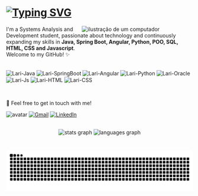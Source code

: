 <h1><a href="https://www.linkedin.com/in/lari-albuquerque/"><img src="https://readme-typing-svg.herokuapp.com?font=Space+Grotesk&weight=600&size=30&duration=2500&pause=1000&color=ee9ca7&width=435&lines=Hi!++I'm++Larissa+%F0%9F%91%8B%F0%9F%8F%BB" alt="Typing SVG" /></a></h1>

<img src="https://sdmntprsouthcentralus.oaiusercontent.com/files/00000000-1578-51f7-abb1-a5250c04f71b/raw?se=2025-04-23T22%3A22%3A40Z&sp=r&sv=2024-08-04&sr=b&scid=c23dab19-d76c-54d4-a267-2b9c759283e5&skoid=acefdf70-07fd-4bd5-a167-a4a9b137d163&sktid=a48cca56-e6da-484e-a814-9c849652bcb3&skt=2025-04-23T04%3A32%3A08Z&ske=2025-04-24T04%3A32%3A08Z&sks=b&skv=2024-08-04&sig=J66x6ShhiHqajzVCb59XcYdgS97b%2BM7rnLLDEZDRgtA%3D" alt="ilustração de um computador" min-width="400px" max-width="300px" width="300px" align="right">

<p align="left"> 
  I'm a Systems Analysis and Development student, passionate about technology and continuously expanding my skills in <strong>Java, Spring Boot, Angular, Python, POO, SQL, HTML, CSS and Javascript</strong>.<br>
  Welcome to my GitHub! ✨
</p>

<p align="left">
<div style="display: inline_block"><br>
  <img align="center" alt="Lari-Java" height="40" width="40" src="https://raw.githubusercontent.com/marwin1991/profile-technology-icons/refs/heads/main/icons/java.png">
  <img align="center" alt="Lari-SpringBoot" height="40" width="40" src="https://raw.githubusercontent.com/marwin1991/profile-technology-icons/refs/heads/main/icons/spring_boot.png">
  <img align="center" alt="Lari-Angular" height="40" width="40" src="https://raw.githubusercontent.com/marwin1991/profile-technology-icons/refs/heads/main/icons/angular.png">
  <img align="center" alt="Lari-Python" height="40" width="40" src="https://user-images.githubusercontent.com/25181517/183423507-c056a6f9-1ba8-4312-a350-19bcbc5a8697.png">
  <img align="center" alt="Lari-Oracle" height="40" width="40" src="https://user-images.githubusercontent.com/25181517/117208736-bdedc080-adf5-11eb-912f-61c7d43705f6.png">
  <img align="center" alt="Lari-Js" height="40" width="40" src="https://user-images.githubusercontent.com/25181517/117447155-6a868a00-af3d-11eb-9cfe-245df15c9f3f.png">
  <img align="center" alt="Lari-HTML" height="40" width="40" src="https://user-images.githubusercontent.com/25181517/192158954-f88b5814-d510-4564-b285-dff7d6400dad.png">
  <img align="center" alt="Lari-CSS" height="40" width="40" src="https://user-images.githubusercontent.com/25181517/183898674-75a4a1b1-f960-4ea9-abcb-637170a00a75.png">
</div>
</p>
<br>

<p align="left">
  💌 Feel free to get in touch with me!
</p>


<p align="left">
  <img src="https://sdmntprsouthcentralus.oaiusercontent.com/files/00000000-ebe4-61f7-92b7-c5d4d8a98d52/raw?se=2025-04-22T04%3A38%3A10Z&sp=r&sv=2024-08-04&sr=b&scid=88001e9a-91a9-51d5-8225-8004d9d0b1ff&skoid=ae70be19-8043-4428-a990-27c58b478304&sktid=a48cca56-e6da-484e-a814-9c849652bcb3&skt=2025-04-22T04%3A29%3A44Z&ske=2025-04-23T04%3A29%3A44Z&sks=b&skv=2024-08-04&sig=brnV8GRTm2mT96cmZfAKvboJCOvc0LsYu9dEVQWiuho%3D" alt="avatar" min-width="80px" max-width="80px" width="80px">
  <a href="mailto:larissa.sa.as@gmail.com" target="_blank" title="Gmail">
  <img src="https://img.shields.io/badge/-Gmail-ee9ca7?style=flat&labelColor=ee9ca7&logo=gmail&logoColor=white&link=mailto:larissa.sa.as@gmail.com" alt="Gmail"/></a>
  <a href="https://www.linkedin.com/in/lari-albuquerque/" target="_blank" title="LinkedIn">
  <img src="https://img.shields.io/badge/-Linkedin-ee9ca7?style=flat&logo=Linkedin&logoColor=white&link=https://www.linkedin.com/in/lari-albuquerque/" alt="LinkedIn"/></a>
</p>
<br>

<div align="center">
  <img src="https://github-readme-stats.vercel.app/api?username=lalbuquerques&theme=dracula&hide_border=true&include_all_commits=false&count_private=true&count_private=true" height="150" alt="stats graph"  />
  <img src="https://github-readme-stats.vercel.app/api/top-langs?username=lalbuquerques&locale=en&hide_title=false&layout=compact&card_width=320&langs_count=5&theme=dracula&hide_border=true&order=2" height="150" alt="languages graph"  />
</div>

###
<div align="center">
  <br clear="both">

<picture>
  <source media="(prefers-color-scheme: dark)" srcset="https://raw.githubusercontent.com/lalbuquerques/lalbuquerques/output/github-contribution-grid-snake-dark.svg">
  <source media="(prefers-color-scheme: light)" srcset="https://raw.githubusercontent.com/lalbuquerques/lalbuquerques/output/github-contribution-grid-snake.svg">
  <img alt="github contribution grid snake animation" src="https://raw.githubusercontent.com/lalbuquerques/lalbuquerques/output/github-contribution-grid-snake.svg">
</picture>



</div>

###
